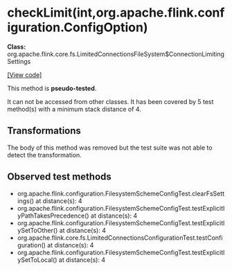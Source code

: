 # checkLimit(int,org.apache.flink.configuration.ConfigOption)

**Class:** org.apache.flink.core.fs.LimitedConnectionsFileSystem$ConnectionLimitingSettings

[[View code]](https://github.com/apache/flink/blob/740f711c4ec9c4b7cdefd01c9f64857c345a68a1/flink-core/src/main/java//org/apache/flink/core/fs/LimitedConnectionsFileSystem.java#L1103)

This method is **pseudo-tested**.


It can not be accessed from other classes. 
It has been covered by 5 test method(s) with a minimum stack distance of 4.

## Transformations

The body of this method was removed but the test suite was not able to detect the transformation.



## Observed test methods

* org.apache.flink.configuration.FilesystemSchemeConfigTest.clearFsSettings() at distance(s): 4
* org.apache.flink.configuration.FilesystemSchemeConfigTest.testExplicitlyPathTakesPrecedence() at distance(s): 4
* org.apache.flink.configuration.FilesystemSchemeConfigTest.testExplicitlySetToOther() at distance(s): 4
* org.apache.flink.core.fs.LimitedConnectionsConfigurationTest.testConfiguration() at distance(s): 4
* org.apache.flink.configuration.FilesystemSchemeConfigTest.testExplicitlySetToLocal() at distance(s): 4

